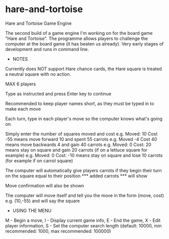 # hare-and-tortoise
Hare and Tortoise Game Engine

The second build of a game engine I'm working on for the board game "Hare and Tortoise".
The programme allows players to challenge the computer at the board game (it has beaten us already).
Very early stages of development and runs in command line.

 - NOTES

Currently does NOT support Hare chance cards, the Hare square is treated a neutral square with no action.

MAX 6 players

Type as instructed and press Enter key to continue

Recommended to keep player names short, as they must be typed in to make each move

Each turn, type in each player's move so the computer knows what's going on.

Simply enter the number of squares moved and cost
e.g. Moved: 10 Cost -55 means move forward 10 and spent 55 carrots
e.g. Moved -4 Cost 40 means move backwards 4 and gain 40 carrots
e.g. Moved: 0 Cost: 20 means stay on square and gain 20 carrots (if on a lettuce square for example)
e.g. Moved: 0 Cost: -10 means stay on square and lose 10 carrots (for example if on carrot square)

The computer will automatically give players carrots if they begin their turn on the square equal to their position
*** added carrots *** will show

Move confirmation will also be shown

The computer will move itself and tell you the move in the form (move, cost) e.g. (10,-55) and will say the square



 - USING THE MENU

M - Begin a move, 
I - Display current game info, 
E - End the game, 
X - Edit player information, 
S - Set the computer search length (default: 10000, min recommended: 1000, max recommended: 100000)
